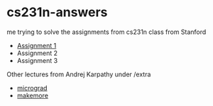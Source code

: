 # cs231n-answers
me trying to solve the assignments from cs231n class from Stanford

- [Assignment 1](assignment1)
- Assignment 2
- Assignment 3

Other lectures from Andrej Karpathy under /extra

- [micrograd](extra/micrograd.ipynb)
- [makemore](extra/makemore.ipynb)